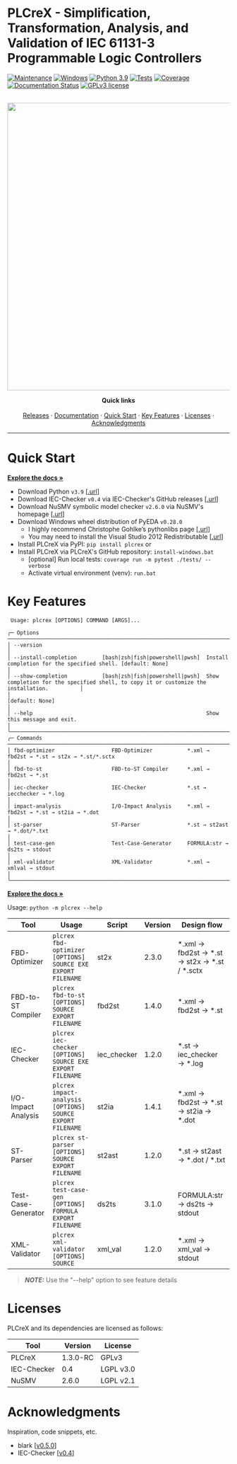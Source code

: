 PLCreX - Simplification, Transformation, Analysis, and Validation of IEC 61131-3 Programmable Logic Controllers
===============================================================================================================

<!-- -->
<!-- [![made-with-python](https://img.shields.io/badge/Made%20with-Python-1f425f.svg)](https://www.python.org/) -->
<!-- [![made-with-sphinx-doc](https://img.shields.io/badge/Made%20with-Sphinx-1f425f.svg)](https://www.sphinx-doc.org/) -->
[![Maintenance](https://img.shields.io/badge/Maintained%3F-yes-green.svg)](https://GitHub.com/Naereen/StrapDown.js/graphs/commit-activity)
[![Windows](https://badgen.net/badge/icon/windows?icon=windows&label)](https://microsoft.com/windows/)
[![Python 3.9](https://img.shields.io/badge/python-3.9-blue.svg)](https://www.python.org/downloads/release/python-390/)
[![Tests](https://img.shields.io/badge/Tests-passed-<COLOR>.svg)](https://shields.io/)
[![Coverage](https://img.shields.io/badge/coverage-100%25-<COLOR>.svg)](https://shields.io/)
[![Documentation Status](https://readthedocs.org/projects/plcrex/badge/?version=latest)](https://plcrex.readthedocs.io/en/latest/?badge=latest)
[![GPLv3 license](https://img.shields.io/badge/License-GPLv3-blue.svg)](http://perso.crans.org/besson/LICENSE.html)

<br />
<div align="center">
  <img src="https://github.com/marwern/PLCreX/assets/92115516/f144929b-b6d5-4cc5-8041-365b53c9e529" width=650> <!-- width=400 -->

  <!-- <h3 align="center">PLCreX</h3> -->

  <p align="center">
    <strong>Quick links</strong>
    <br />
    <br />
    <a href="https://pypi.org/project/plcrex/">Releases</a>
    ·
    <a href="https://plcrex.readthedocs.io/en">Documentation</a>
    ·
    <a href="#quick-start">Quick Start</a>
    ·
    <a href="#key-features">Key Features</a>
    ·
    <a href="#licenses">Licenses</a>
    ·
    <a href="#acknowledgments">Acknowledgments</a>
  </p>
</div>

---


Quick Start
===========
<strong><a href="https://plcrex.readthedocs.io/en">Explore the docs »</a></strong>

* Download Python ``v3.9`` [[.url](https://www.python.org/downloads/release/python-390/)]
* Download IEC-Checker ``v0.4`` via IEC-Checker's GitHub releases [[.url](https://github.com/jubnzv/iec-checker/releases/tag/v0.4)]
* Download NuSMV symbolic model checker ``v2.6.0`` via NuSMV's homepage [[.url](https://nusmv.fbk.eu/)]
* Download Windows wheel distribution of PyEDA ``v0.28.0``
  * I highly recommend Christophe Gohlke’s pythonlibs page [[.url](https://www.lfd.uci.edu/~gohlke/pythonlibs/)] 
  * You may need to install the Visual Studio 2012 Redistributable [[.url](https://www.microsoft.com/en-us/download/details.aspx?id=30679)]
* Install PLCreX via PyPI: ``pip install plcrex`` or
* Install PLCreX via PLCreX's GitHub repository: ``install-windows.bat``
     * [optional] Run local tests: ``coverage run -m pytest ./tests/ --verbose``
     * Activate virtual environment (venv): ``run.bat``

Key Features
============

```
 Usage: plcrex [OPTIONS] COMMAND [ARGS]...

╭─ Options ────────────────────────────────────────────────────────────────────────────────────────────────────────────────────────────────────────────────╮
│ --version                                                                                                                                                │
│ --install-completion        [bash|zsh|fish|powershell|pwsh]  Install completion for the specified shell. [default: None]                                 │
│ --show-completion           [bash|zsh|fish|powershell|pwsh]  Show completion for the specified shell, to copy it or customize the installation.          │
│                                                              [default: None]                                                                             │
│ --help                                                       Show this message and exit.                                                                 │
╰──────────────────────────────────────────────────────────────────────────────────────────────────────────────────────────────────────────────────────────╯
╭─ Commands ───────────────────────────────────────────────────────────────────────────────────────────────────────────────────────────────────────────────╮
│ fbd-optimizer                  FBD-Optimizer           *.xml → fbd2st → *.st → st2x → *.st/*.sctx                                                        │
│ fbd-to-st                      FBD-to-ST Compiler      *.xml → fbd2st → *.st                                                                             │
│ iec-checker                    IEC-Checker             *.st → iecchecker → *.log                                                                         │
│ impact-analysis                I/O-Impact Analysis     *.xml → fbd2st → *.st → st2ia → *.dot                                                             │
│ st-parser                      ST-Parser               *.st → st2ast → *.dot/*.txt                                                                       │
│ test-case-gen                  Test-Case-Generator     FORMULA:str → ds2ts → stdout                                                                      │
│ xml-validator                  XML-Validator           *.xml → xmlval → stdout                                                                           │
╰──────────────────────────────────────────────────────────────────────────────────────────────────────────────────────────────────────────────────────────╯
```


<strong><a href="https://plcrex.readthedocs.io/en">Explore the docs »</a></strong>

Usage: ``python -m plcrex --help``

<!--- <img src="https://github.com/marwern/PLCreX/assets/92115516/1afecd73-a1b0-4c84-98e5-53086f684483" width=650> --->

| Tool                | Usage                                                         | Script      | Version | Design flow                                  |
|---------------------|---------------------------------------------------------------|-------------|---------|----------------------------------------------|
| FBD-Optimizer       | ``plcrex fbd-optimizer [OPTIONS] SOURCE EXE EXPORT FILENAME`` | st2x        | 2.3.0   | *.xml → fbd2st → *.st → st2x → *.st / *.sctx |
| FBD-to-ST Compiler  | ``plcrex fbd-to-st [OPTIONS] SOURCE EXPORT FILENAME``         | fbd2st      | 1.4.0   | *.xml → fbd2st → *.st                        |
| IEC-Checker         | ``plcrex iec-checker [OPTIONS] SOURCE EXE EXPORT FILENAME``   | iec_checker | 1.2.0   | *.st → iec_checker → *.log                   |
| I/O-Impact Analysis | ``plcrex impact-analysis [OPTIONS] SOURCE EXPORT FILENAME``   | st2ia       | 1.4.1   | *.xml → fbd2st → *.st → st2ia → *.dot        |
| ST-Parser           | ``plcrex st-parser [OPTIONS] SOURCE EXPORT FILENAME``         | st2ast      | 1.2.0   | *.st → st2ast → *.dot / *.txt                |
| Test-Case-Generator | ``plcrex test-case-gen [OPTIONS] FORMULA EXPORT FILENAME``    | ds2ts       | 3.1.0  | FORMULA:str → ds2ts → stdout                 |
| XML-Validator       | ``plcrex xml-validator [OPTIONS] SOURCE``                     | xml_val     | 1.2.0   | *.xml → xml_val → stdout                     |

> **_NOTE:_**  Use the "--help" option to see feature details

Licenses
========
PLCreX and its dependencies are licensed as follows:

| Tool        | Version  | License   |
|-------------|----------|-----------|
| PLCreX      | 1.3.0-RC | GPLv3     |
| IEC-Checker | 0.4      | LGPL v3.0 |
| NuSMV       | 2.6.0    | LGPL v2.1 |


Acknowledgments
===============
Inspiration, code snippets, etc.

* blark [[v0.5.0](https://github.com/klauer/blark/releases/tag/v0.5.0)]
* IEC-Checker [[v0.4](https://github.com/jubnzv/iec-checker/releases/tag/v0.4)]